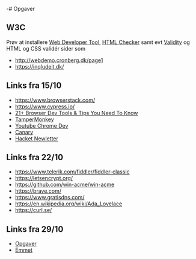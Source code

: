 -# Opgaver

## W3C 

Prøv at installere [Web Developer Tool](https://chrome.google.com/webstore/detail/web-developer/bfbameneiokkgbdmiekhjnmfkcnldhhm?hl=da), [HTML Checker](https://chrome.google.com/webstore/detail/html-validator/mpbelhhnfhfjnaehkcnnaknldmnocglk?hl=da) samt evt [Validity](https://chrome.google.com/webstore/detail/validity/bbicmjjbohdfglopkidebfccilipgeif?hl=da) og HTML og CSS validér sider som

- http://webdemo.cronberg.dk/page1
- https://inqludeit.dk/

## Links fra 15/10

- https://www.browserstack.com/
- https://www.cypress.io/
- [21+ Browser Dev Tools & Tips You Need To Know](https://www.youtube.com/watch?v=TcTSqhpm80Y)
- [TamperMonkey](https://chrome.google.com/webstore/detail/tampermonkey/dhdgffkkebhmkfjojejmpbldmpobfkfo?hl=da)
- [Youtube Chrome Dev](https://www.youtube.com/channel/UCnUYZLuoy1rq1aVMwx4aTzw)
- [Canary](https://www.google.com/intl/da/chrome/canary/)
- [Hacket Newletter](https://hackernewsletter.com/)

## Links fra 22/10

- https://www.telerik.com/fiddler/fiddler-classic
- https://letsencrypt.org/
- https://github.com/win-acme/win-acme
- https://brave.com/
- https://www.gratisdns.com/
- https://en.wikipedia.org/wiki/Ada_Lovelace 
- https://curl.se/

## Links fra 29/10

- [Opgaver](https://github.com/devcronberg/undervisning-html-opgaver)
- [Emmet](https://docs.emmet.io/cheat-sheet/)


